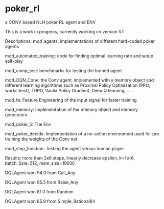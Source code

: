 # poker_rl
a CONV based NLH poker RL agent and ENV

This is a work in progress, currently working on version 5.1

Descriptions:
mod_agents: implementations of different hard-coded poker agents

mod_automated_training: code for finding optimal learning rate and setup self-play

mod_comp_test: benchmarks for testing the trained agent

mod_DQN_Conv: the Conv agent, implemented with a memory object and different learning algorithms such as Proximal Policy Optimization (PPO, works best), TRPO, Vanila Policy Gradient, Deep Q learning, ... .

mod_fe: Feature Engineering of the input signal for faster training

mod_memory: Implementation of the memory object and memory generators

mod_poker_5: The Env

mod_poker_decide: Implementation of a no-action environment used for pre training the weights of the Conv net

mod_step_function: Testing the agent versus human player


Results:
more than 2e6 steps, linearly decrease epsilon, lr=1e-6, batch_Szie=512, mem_size=10000

DQLAgent won 94.0 from Call_Any

DQLAgent won 95.5 from Raise_Any

DQLAgent won 81.0 from Random

DQLAgent won 85.9 from Simple_Rational84
